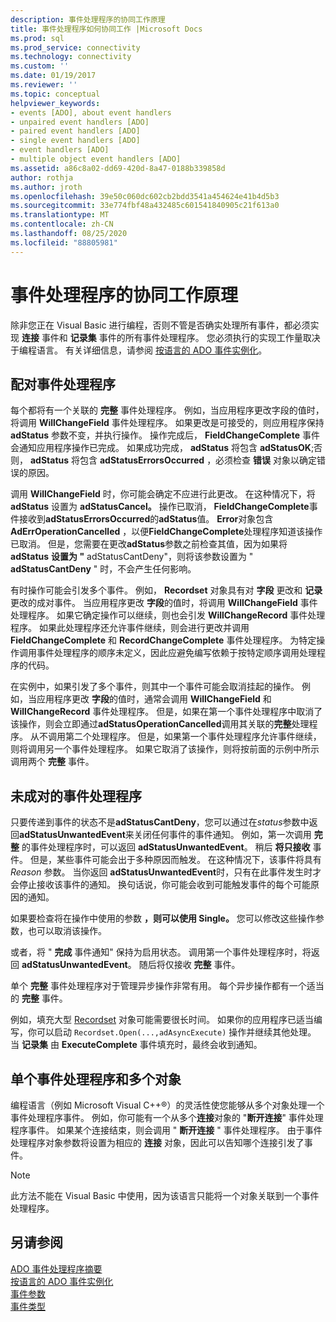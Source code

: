```yaml
---
description: 事件处理程序的协同工作原理
title: 事件处理程序如何协同工作 |Microsoft Docs
ms.prod: sql
ms.prod_service: connectivity
ms.technology: connectivity
ms.custom: ''
ms.date: 01/19/2017
ms.reviewer: ''
ms.topic: conceptual
helpviewer_keywords:
- events [ADO], about event handlers
- unpaired event handlers [ADO]
- paired event handlers [ADO]
- single event handlers [ADO]
- event handlers [ADO]
- multiple object event handlers [ADO]
ms.assetid: a86c8a02-dd69-420d-8a47-0188b339858d
author: rothja
ms.author: jroth
ms.openlocfilehash: 39e50c060dc602cb2bdd3541a454624e41b4d5b3
ms.sourcegitcommit: 33e774fbf48a432485c601541840905c21f613a0
ms.translationtype: MT
ms.contentlocale: zh-CN
ms.lasthandoff: 08/25/2020
ms.locfileid: "88805981"
---
```

# <a name="how-event-handlers-work-together"></a>事件处理程序的协同工作原理
除非您正在 Visual Basic 进行编程，否则不管是否确实处理所有事件，都必须实现 **连接** 事件和 **记录集** 事件的所有事件处理程序。 您必须执行的实现工作量取决于编程语言。 有关详细信息，请参阅 [按语言的 ADO 事件实例化](./ado-event-instantiation-by-language.md)。  
  
## <a name="paired-event-handlers"></a>配对事件处理程序  
 每个都将有一个关联的 **完整** 事件处理程序。 例如，当应用程序更改字段的值时，将调用 **WillChangeField** 事件处理程序。 如果更改是可接受的，则应用程序保持 **adStatus** 参数不变，并执行操作。 操作完成后， **FieldChangeComplete** 事件会通知应用程序操作已完成。 如果成功完成， **adStatus** 将包含 **adStatusOK**;否则， **adStatus** 将包含 **adStatusErrorsOccurred** ，必须检查 **错误** 对象以确定错误的原因。  
  
 调用 **WillChangeField** 时，你可能会确定不应进行此更改。 在这种情况下，将 **adStatus** 设置为 **adStatusCancel。** 操作已取消， **FieldChangeComplete**事件接收到**adStatusErrorsOccurred**的**adStatus**值。 **Error**对象包含**AdErrOperationCancelled** ，以便**FieldChangeComplete**处理程序知道该操作已取消。 但是，您需要在更改**adStatus**参数之前检查其值，因为如果将**adStatus** **设置为 "** adStatusCantDeny"，则将该参数设置为 " **adStatusCantDeny** " 时，不会产生任何影响。  
  
 有时操作可能会引发多个事件。 例如， **Recordset** 对象具有对 **字段** 更改和 **记录** 更改的成对事件。 当应用程序更改 **字段**的值时，将调用 **WillChangeField** 事件处理程序。 如果它确定操作可以继续，则也会引发 **WillChangeRecord** 事件处理程序。 如果此处理程序还允许事件继续，则会进行更改并调用 **FieldChangeComplete** 和 **RecordChangeComplete** 事件处理程序。 为特定操作调用事件处理程序的顺序未定义，因此应避免编写依赖于按特定顺序调用处理程序的代码。  
  
 在实例中，如果引发了多个事件，则其中一个事件可能会取消挂起的操作。 例如，当应用程序更改 **字段**的值时，通常会调用 **WillChangeField** 和 **WillChangeRecord** 事件处理程序。 但是，如果在第一个事件处理程序中取消了该操作，则会立即通过**adStatusOperationCancelled**调用其关联的**完整**处理程序。 从不调用第二个处理程序。 但是，如果第一个事件处理程序允许事件继续，则将调用另一个事件处理程序。 如果它取消了该操作，则将按前面的示例中所示调用两个 **完整** 事件。  
  
## <a name="unpaired-event-handlers"></a>未成对的事件处理程序  
 只要传递到事件的状态不是**adStatusCantDeny**，您可以通过在*status*参数中返回**adStatusUnwantedEvent**来关闭任何事件的事件通知。 例如，第一次调用 **完整** 的事件处理程序时，可以返回 **adStatusUnwantedEvent**。 稍后 **将只接收** 事件。 但是，某些事件可能会出于多种原因而触发。 在这种情况下，该事件将具有 *Reason* 参数。 当你返回 **adStatusUnwantedEvent**时，只有在此事件发生时才会停止接收该事件的通知。 换句话说，你可能会收到可能触发事件的每个可能原因的通知。  
  
 如果要检查将在操作中使用的参数 **，则可以使用 Single。** 您可以修改这些操作参数，也可以取消该操作。  
  
 或者，将 " **完成** 事件通知" 保持为启用状态。 调用第一个事件处理程序时，将返回 **adStatusUnwantedEvent**。 随后将仅接收 **完整** 事件。  
  
 单个 **完整** 事件处理程序对于管理异步操作非常有用。 每个异步操作都有一个适当的 **完整** 事件。  
  
 例如，填充大型 [Recordset](../../reference/ado-api/recordset-object-ado.md) 对象可能需要很长时间。 如果你的应用程序已适当编写，你可以启动 `Recordset.Open(...,adAsyncExecute)` 操作并继续其他处理。 当 **记录集** 由 **ExecuteComplete** 事件填充时，最终会收到通知。  
  
## <a name="single-event-handlers-and-multiple-objects"></a>单个事件处理程序和多个对象  
 编程语言（例如 Microsoft Visual C++®）的灵活性使您能够从多个对象处理一个事件处理程序事件。 例如，你可能有一个从多个**连接**对象的 "**断开连接**" 事件处理程序事件。 如果某个连接结束，则会调用 " **断开连接** " 事件处理程序。 由于事件处理程序对象参数将设置为相应的 **连接** 对象，因此可以告知哪个连接引发了事件。  
  
> [!NOTE]
>  此方法不能在 Visual Basic 中使用，因为该语言只能将一个对象关联到一个事件处理程序。  
  
## <a name="see-also"></a>另请参阅  
 [ADO 事件处理程序摘要](./ado-event-handler-summary.md)   
 [按语言的 ADO 事件实例化](./ado-event-instantiation-by-language.md)   
 [事件参数](./event-parameters.md)   
 [事件类型](./types-of-events.md)